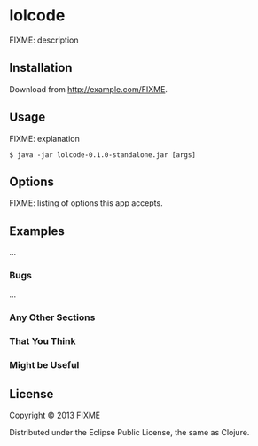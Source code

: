 # lolcode

FIXME: description

## Installation

Download from http://example.com/FIXME.

## Usage

FIXME: explanation

    $ java -jar lolcode-0.1.0-standalone.jar [args]

## Options

FIXME: listing of options this app accepts.

## Examples

...

### Bugs

...

### Any Other Sections
### That You Think
### Might be Useful

## License

Copyright © 2013 FIXME

Distributed under the Eclipse Public License, the same as Clojure.
